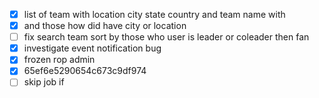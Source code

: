 - [x] list of team with location city state country and team name with 
- [x] and those how did have  city or location
- [ ] fix search team sort by those who user is leader or coleader then fan
- [x] investigate event notification bug
- [x] frozen rop admin
- [x] 65ef6e5290654c673c9df974
- [ ] skip job if 